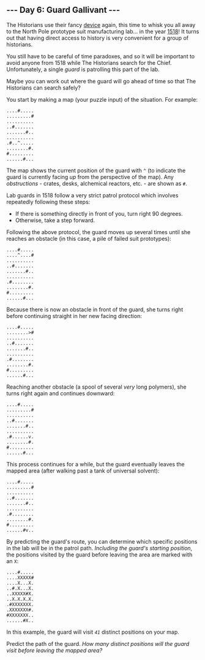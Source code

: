 <article class="day-desc"><h2>--- Day 6: Guard Gallivant ---</h2><p>The Historians use their fancy <a href="4">device</a> again, this time to whisk you all away to the North Pole prototype suit manufacturing lab... in the year <a href="/2018/day/5">1518</a>! It turns out that having direct access to history is very convenient for a group of historians.</p>
<p>You still have to be careful of time paradoxes, and so it will be important to avoid anyone from 1518 while The Historians search for the Chief. Unfortunately, a single <em>guard</em> is patrolling this part of the lab.</p>
<p>Maybe you can work out where the guard will go ahead of time so that The Historians can search safely?</p>
<p>You start by making a map (your puzzle input) of the situation. For example:</p>
<pre><code>....#.....
.........#
..........
..#.......
.......#..
..........
.#..^.....
........#.
#.........
......#...
</code></pre>
<p>The map shows the current position of the guard with <code>^</code> (to indicate the guard is currently facing <em>up</em> from the perspective of the map). Any <em>obstructions</em> - crates, desks, alchemical reactors, etc. - are shown as <code>#</code>.</p>
<p>Lab guards in 1518 follow a very strict patrol protocol which involves repeatedly following these steps:</p>
<ul>
<li>If there is something directly in front of you, turn right 90 degrees.</li>
<li>Otherwise, take a step forward.</li>
</ul>
<p>Following the above protocol, the guard moves up several times until she reaches an obstacle (in this case, a pile of failed suit prototypes):</p>
<pre><code>....#.....
....^....#
..........
..#.......
.......#..
..........
.#........
........#.
#.........
......#...
</code></pre>
<p>Because there is now an obstacle in front of the guard, she turns right before continuing straight in her new facing direction:</p>
<pre><code>....#.....
........&gt;#
..........
..#.......
.......#..
..........
.#........
........#.
#.........
......#...
</code></pre>
<p>Reaching another obstacle (a spool of several <em>very</em> long polymers), she turns right again and continues downward:</p>
<pre><code>....#.....
.........#
..........
..#.......
.......#..
..........
.#......v.
........#.
#.........
......#...
</code></pre>
<p>This process continues for a while, but the guard eventually leaves the mapped area (after walking past a tank of universal solvent):</p>
<pre><code>....#.....
.........#
..........
..#.......
.......#..
..........
.#........
........#.
#.........
......#v..
</code></pre>
<p>By predicting the guard's route, you can determine which specific positions in the lab will be in the patrol path. <em>Including the guard's starting position</em>, the positions visited by the guard before leaving the area are marked with an <code>X</code>:</p>
<pre><code>....#.....
....XXXXX#
....X...X.
..#.X...X.
..XXXXX#X.
..X.X.X.X.
.#XXXXXXX.
.XXXXXXX#.
#XXXXXXX..
......#X..
</code></pre>
<p>In this example, the guard will visit <code><em>41</em></code> distinct positions on your map.</p>
<p>Predict the path of the guard. <em>How many distinct positions will the guard visit before leaving the mapped area?</em></p>
</article>
